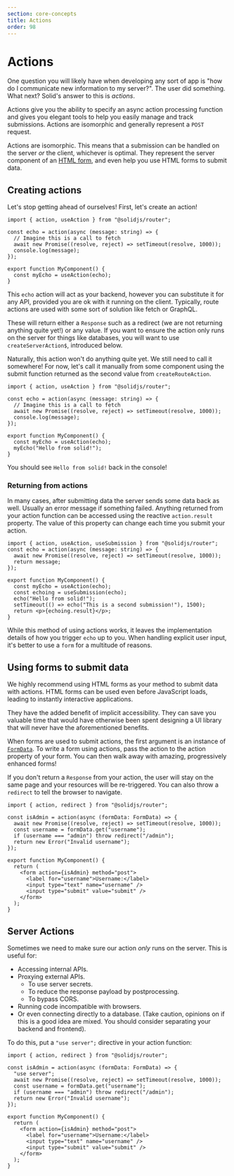 ```yaml
---
section: core-concepts
title: Actions
order: 98
---
```


# Actions

One question you will likely have when developing any sort of app is "how do I communicate new information to my server?". The user did something. What next? Solid's answer to this is _actions_.

Actions give you the ability to specify an async action processing function and gives you elegant tools to help you easily manage and track submissions. Actions are isomorphic and generally represent a `POST` request.

Actions are isomorphic. This means that a submission can be handled on the server _or_ the client, whichever is optimal. They represent the server component of an [HTML form](https://developer.mozilla.org/en-US/docs/Web/HTML/Element/form), and even help you use HTML forms to submit data.

## Creating actions

Let's stop getting ahead of ourselves! First, let's create an action!

```tsx twoslash
import { action, useAction } from "@solidjs/router";

const echo = action(async (message: string) => {
  // Imagine this is a call to fetch
  await new Promise((resolve, reject) => setTimeout(resolve, 1000));
  console.log(message);
});

export function MyComponent() {
  const myEcho = useAction(echo);
}
```

This `echo` action will act as your backend, however you can substitute it for any API, provided you are ok with it running on the client. Typically, route actions are used with some sort of solution like fetch or GraphQL.

These will return either a `Response` such as a redirect (we are not returning anything quite yet!) or any value. If you want to ensure the action only runs on the server for things like databases, you will want to use `createServerAction$`, introduced below.

Naturally, this action won't do anything quite yet. We still need to call it somewhere! For now, let's call it manually from some component using the submit function returned as the second value from `createRouteAction`.

```tsx twoslash
import { action, useAction } from "@solidjs/router";

const echo = action(async (message: string) => {
  // Imagine this is a call to fetch
  await new Promise((resolve, reject) => setTimeout(resolve, 1000));
  console.log(message);
});

export function MyComponent() {
  const myEcho = useAction(echo);
  myEcho("Hello from solid!");
}
```

You should see `Hello from solid!` back in the console!

### Returning from actions

In many cases, after submitting data the server sends some data back as well. Usually an error message if something failed. Anything returned from your action function can be accessed using the reactive `action.result` property. The value of this property can change each time you submit your action.

```tsx twoslash
import { action, useAction, useSubmission } from "@solidjs/router";
const echo = action(async (message: string) => {
  await new Promise((resolve, reject) => setTimeout(resolve, 1000));
  return message;
});

export function MyComponent() {
  const myEcho = useAction(echo);
  const echoing = useSubmission(echo);
  echo("Hello from solid!");
  setTimeout(() => echo("This is a second submission!"), 1500);
  return <p>{echoing.result}</p>;
}
```

While this method of using actions works, it leaves the implementation details of how you trigger `echo` up to you. When handling explicit user input, it's better to use a `form` for a multitude of reasons.

## Using forms to submit data

We highly recommend using HTML forms as your method to submit data with actions. HTML forms can be used even before JavaScript loads, leading to instantly interactive applications.

They have the added benefit of implicit accessibility. They can save you valuable time that would have otherwise been spent designing a UI library that will never have the aforementioned benefits.

When forms are used to submit actions, the first argument is an instance of [`FormData`](https://developer.mozilla.org/en-US/docs/Web/API/FormData). To write a form using actions, pass the action to the action property of your form. You can then walk away with amazing, progressively enhanced forms!

If you don't return a `Response` from your action, the user will stay on the same page and your resources will be re-triggered. You can also throw a `redirect` to tell the browser to navigate.

```tsx twoslash
import { action, redirect } from "@solidjs/router";

const isAdmin = action(async (formData: FormData) => {
  await new Promise((resolve, reject) => setTimeout(resolve, 1000));
  const username = formData.get("username");
  if (username === "admin") throw redirect("/admin");
  return new Error("Invalid username");
});

export function MyComponent() {
  return (
    <form action={isAdmin} method="post">
      <label for="username">Username:</label>
      <input type="text" name="username" />
      <input type="submit" value="submit" />
    </form>
  );
}
```

## Server Actions

Sometimes we need to make sure our action _only_ runs on the server. This is useful for:

- Accessing internal APIs.
- Proxying external APIs.
  - To use server secrets.
  - To reduce the response payload by postprocessing.
  - To bypass CORS.
- Running code incompatible with browsers.
- Or even connecting directly to a database. (Take caution, opinions on if this is a good idea are mixed. You should consider separating your backend and frontend).

To do this, put a `"use server";` directive in your action function:
```tsx twoslash
import { action, redirect } from "@solidjs/router";

const isAdmin = action(async (formData: FormData) => {
  "use server";
  await new Promise((resolve, reject) => setTimeout(resolve, 1000));
  const username = formData.get("username");
  if (username === "admin") throw redirect("/admin");
  return new Error("Invalid username");
});

export function MyComponent() {
  return (
    <form action={isAdmin} method="post">
      <label for="username">Username:</label>
      <input type="text" name="username" />
      <input type="submit" value="submit" />
    </form>
  );
}

